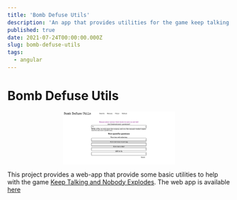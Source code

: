 ```yaml
---
title: 'Bomb Defuse Utils'
description: 'An app that provides utilities for the game keep talking and nobody explodes'
published: true
date: 2021-07-24T00:00:00.000Z
slug: bomb-defuse-utils
tags:
  - angular
---
```


# Bomb Defuse Utils

<div style="display:flex; flex-direction:row; justify-content: center">
  <img src="/img/bomb-defuse-utils.png" width=50% height=50% alt="Bomb Defuse Utils">
</div>

This project provides a web-app that provide some basic utilities to help with the game [Keep Talking and Nobody Explodes](https://keeptalkinggame.com/). The web app is available [here](https://bradtaniguchi.github.io/bomb-defuse-utils/)
